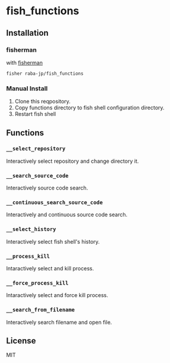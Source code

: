 # fish_functions

## Installation
### fisherman
with [fisherman](https://github.com/fisherman/fisherman)

```
fisher raba-jp/fish_functions
```

### Manual Install
1. Clone this reqpository.
1. Copy functions directory to fish shell configuration directory.
1. Restart fish shell

## Functions
### `__select_repository`
Interactively select repository and change directory it.

### `__search_source_code`
Interactively source code search.

### `__continuous_search_source_code`
Interactively and continuous source code search.

### `__select_history`
Interactively select fish shell's history.

### `__process_kill`
Intaractively select and kill process.

### `__force_process_kill`
Intaractively select and force kill process.

### `__search_from_filename`
Interactively search filename and open file.

## License
MIT
